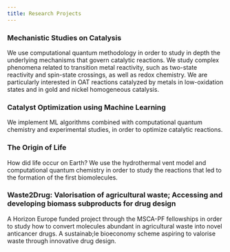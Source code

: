 ```yaml
---
title: Research Projects
---
```


### Mechanistic Studies on Catalysis
We use computational quantum methodology in order to study in depth the underlying mechanisms that govern catalytic reactions. We study complex phenomena related to transition metal reactivity, such as two-state reactivity and spin-state crossings, as well as redox chemistry. We are particularly interested in OAT reactions catalyzed by metals in low-oxidation states and in gold and nickel homogeneous catalysis.

### Catalyst Optimization using Machine Learning
We implement ML algorithms combined with computational quantum chemistry and experimental studies, in order to optimize catalytic reactions.

### The Origin of Life
How did life occur on Earth? We use the hydrothermal vent model and computational quantum chemistry in order to study the reactions that led to the formation of the first biomolecules.

### Waste2Drug: Valorisation of agricultural waste; Accessing and developing biomass subproducts for drug design
A Horizon Europe funded project through the MSCA-PF fellowships in order to study how to convert molecules abundant in agricultural waste into novel anticancer drugs. A sustainab;le bioeconomy scheme aspiring to valorise waste through innovative drug design.
